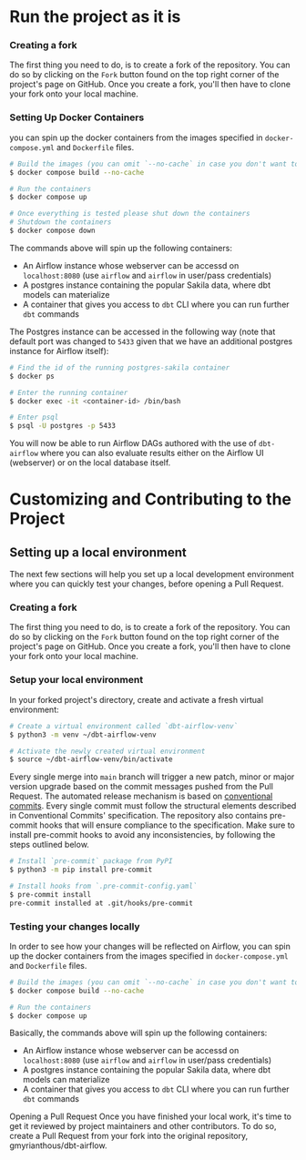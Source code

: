 
# Run the project as it is

### Creating a fork 

The first thing you need to do, is to create a fork of the repository. You can do so by clicking on the `Fork`
button found on the top right corner of the project's page on GitHub. Once you create a fork, you'll then have
to clone your fork onto your local machine. 

### Setting Up Docker Containers

you can spin up the docker containers from the images
specified in `docker-compose.yml` and `Dockerfile` files. 

```bash
# Build the images (you can omit `--no-cache` in case you don't want to re-build every layer)
$ docker compose build --no-cache

# Run the containers
$ docker compose up

# Once everything is tested please shut down the containers 
# Shutdown the containers
$ docker compose down
```
The commands above will spin up the following containers:
- An Airflow instance whose webserver can be accessd on `localhost:8080` (use `airflow` and `airflow` in user/pass credentials)
- A postgres instance containing the popular Sakila data, where dbt models can materialize
- A container that gives you access to `dbt` CLI where you can run further `dbt` commands

The Postgres instance can be accessed in the following way (note that default port was changed to `5433` given that we 
have an additional postgres instance for Airflow itself):
```bash
# Find the id of the running postgres-sakila container
$ docker ps

# Enter the running container
$ docker exec -it <container-id> /bin/bash

# Enter psql
$ psql -U postgres -p 5433 
```

You will now be able to run Airflow DAGs authored with the use of `dbt-airflow` where you can also evaluate results
either on the Airflow UI (webserver) or on the local database itself. 

# Customizing and Contributing to the Project

## Setting up a local environment
The next few sections will help you set up a local development environment where you can quickly test your changes, 
before opening a Pull Request. 

### Creating a fork 

The first thing you need to do, is to create a fork of the repository. You can do so by clicking on the `Fork`
button found on the top right corner of the project's page on GitHub. Once you create a fork, you'll then have
to clone your fork onto your local machine. 

### Setup your local environment
In your forked project's directory, create and activate a fresh virtual environment:
```bash
# Create a virtual environment called `dbt-airflow-venv`
$ python3 -m venv ~/dbt-airflow-venv

# Activate the newly created virtual environment
$ source ~/dbt-airflow-venv/bin/activate
```

Every single merge into `main` branch will trigger a new patch, minor or major version upgrade based on the commit 
messages pushed  from the Pull Request.
The automated release mechanism is based on 
[conventional commits](https://www.conventionalcommits.org/en/v1.0.0/#summary).
Every single commit must follow the structural elements described in Conventional Commits' specification. 
The repository also contains pre-commit hooks that will ensure compliance to the specification. 
Make sure to install pre-commit hooks to avoid any inconsistencies, by following the steps outlined below. 
```bash
# Install `pre-commit` package from PyPI
$ python3 -m pip install pre-commit 

# Install hooks from `.pre-commit-config.yaml`
$ pre-commit install
pre-commit installed at .git/hooks/pre-commit
```

### Testing your changes locally
In order to see how your changes will be reflected on Airflow, you can spin up the docker containers from the images
specified in `docker-compose.yml` and `Dockerfile` files. 

```bash
# Build the images (you can omit `--no-cache` in case you don't want to re-build every layer)
$ docker compose build --no-cache

# Run the containers
$ docker compose up
```
Basically, the commands above will spin up the following containers:
- An Airflow instance whose webserver can be accessd on `localhost:8080` (use `airflow` and `airflow` in user/pass credentials)
- A postgres instance containing the popular Sakila data, where dbt models can materialize
- A container that gives you access to `dbt` CLI where you can run further `dbt` commands

Opening a Pull Request
Once you have finished your local work, it's time to get it reviewed by project maintainers and other contributors. To do so, create a Pull Request from your fork into the original repository, gmyrianthous/dbt-airflow.
